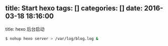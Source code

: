 title: Start hexo
tags: []
categories: []
date: 2016-03-18 18:16:00
---
title: hexo 
后台启动
``` bash
$ nohup hexo server > /var/log/blog.log &
```